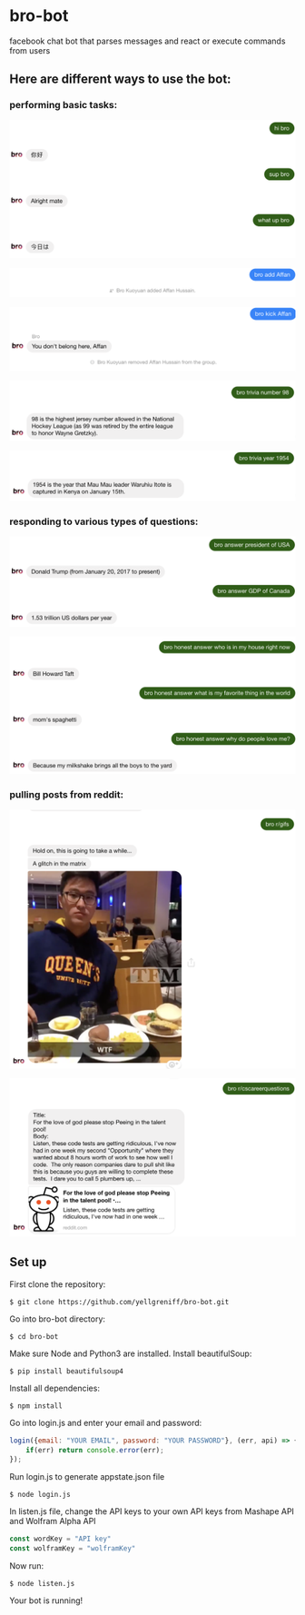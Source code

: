 # bro-bot
facebook chat bot that parses messages and react or execute commands from users
     
## Here are different ways to use the bot:

### performing basic tasks:
![greeting](pics/HowToUseBot/greet.png)
    
![bro add](pics/HowToUseBot/add.png "To add a user to group chat")

![bro kick](pics/HowToUseBot/kick.png "To kick a user from group chat")

![bro trivia number](pics/HowToUseBot/triviaNumber.png)

![bro trivia year](pics/HowToUseBot/triviaYear.png)

### responding to various types of questions:

![bro answer](pics/HowToUseBot/answer.png)

![bro honest answer](pics/HowToUseBot/HonestAnswer.png)

### pulling posts from reddit:
![bro r/ ](pics/HowToUseBot/reddit.png)

![bro r/ ](pics/HowToUseBot/reddit2.png)
    
## Set up

First clone the repository:
```
$ git clone https://github.com/yellgreniff/bro-bot.git
```
Go into bro-bot directory:
```
$ cd bro-bot
```
Make sure Node and Python3 are installed. Install beautifulSoup:
```
$ pip install beautifulsoup4
```
Install all dependencies:
```
$ npm install
```
Go into login.js and enter your email and password:
```javascript
login({email: "YOUR EMAIL", password: "YOUR PASSWORD"}, (err, api) => {
    if(err) return console.error(err);
});
```
Run login.js to generate appstate.json file
```
$ node login.js
```
In listen.js file, change the API keys to your own API keys from Mashape API and Wolfram Alpha API
```javascript
const wordKey = "API key"
const wolframKey = "wolframKey"
```
Now run:
```
$ node listen.js
```
Your bot is running!
